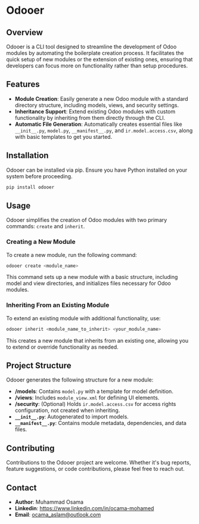 # Odooer

## Overview
Odooer is a CLI tool designed to streamline the development of Odoo modules by automating the boilerplate creation process. It facilitates the quick setup of new modules or the extension of existing ones, ensuring that developers can focus more on functionality rather than setup procedures.

## Features
- **Module Creation**: Easily generate a new Odoo module with a standard directory structure, including models, views, and security settings.
- **Inheritance Support**: Extend existing Odoo modules with custom functionality by inheriting from them directly through the CLI.
- **Automatic File Generation**: Automatically creates essential files like `__init__.py`, `model.py`, `__manifest__.py`, and `ir.model.access.csv`, along with basic templates to get you started.

## Installation
Odooer can be installed via pip. Ensure you have Python installed on your system before proceeding.

```bash
pip install odooer
```

## Usage
Odooer simplifies the creation of Odoo modules with two primary commands: `create` and `inherit`.

### Creating a New Module
To create a new module, run the following command:

```bash
odooer create <module_name>
```

This command sets up a new module with a basic structure, including model and view directories, and initializes files necessary for Odoo modules.

### Inheriting From an Existing Module
To extend an existing module with additional functionality, use:

```bash
odooer inherit <module_name_to_inherit> <your_module_name>
```

This creates a new module that inherits from an existing one, allowing you to extend or override functionality as needed.

## Project Structure
Odooer generates the following structure for a new module:

- **/models**: Contains `model.py` with a template for model definition.
- **/views**: Includes `module_view.xml` for defining UI elements.
- **/security**: (Optional) Holds `ir.model.access.csv` for access rights configuration, not created when inheriting.
- **`__init__.py`**: Autogenerated to import models.
- **`__manifest__.py`**: Contains module metadata, dependencies, and data files.

## Contributing
Contributions to the Odooer project are welcome. Whether it's bug reports, feature suggestions, or code contributions, please feel free to reach out.

## Contact
- **Author**: Muhammad Osama
- **Linkedin**: https://www.linkedin.com/in/ocama-mohamed
- **Email**: ocama_aslam@outlook.com